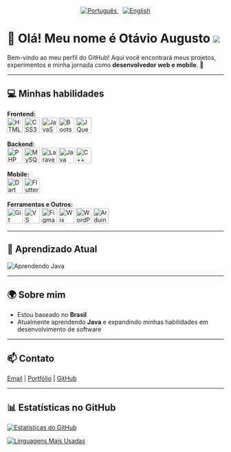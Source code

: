 <p align="center">
  <a href="README.md">
    <img src="https://img.shields.io/badge/Português-🇧🇷-blue?style=for-the-badge&logo=github" alt="Português" />
  </a>
  <a href="README-en.md" style="margin-left: 10px;">
    <img src="https://img.shields.io/badge/English-🇺🇸-blue?style=for-the-badge&logo=github" alt="English" />
  </a>
</p>

# 👋 Olá! Meu nome é Otávio Augusto ![](https://user-images.githubusercontent.com/18350557/176309783-0785949b-9127-417c-8b55-ab5a4333674e.gif)

Bem-vindo ao meu perfil do GitHub! Aqui você encontrará meus projetos, experimentos e minha jornada como **desenvolvedor web e mobile**. 🚀  

---

## 💻 Minhas habilidades

**Frontend:**  
<a href="https://developer.mozilla.org/pt-BR/docs/Web/HTML" target="_blank"><img src="https://raw.githubusercontent.com/danielcranney/readme-generator/main/public/icons/skills/html5-colored.svg" alt="HTML5" width="36" height="36" /></a>
<a href="https://www.w3.org/TR/CSS/#css" target="_blank"><img src="https://raw.githubusercontent.com/danielcranney/readme-generator/main/public/icons/skills/css3-colored.svg" alt="CSS3" width="36" height="36" /></a>
<a href="https://developer.mozilla.org/pt-BR/docs/Web/JavaScript" target="_blank"><img src="https://raw.githubusercontent.com/danielcranney/readme-generator/main/public/icons/skills/javascript-colored.svg" alt="JavaScript" width="36" height="36" /></a>
<a href="https://getbootstrap.com/" target="_blank"><img src="https://raw.githubusercontent.com/danielcranney/readme-generator/main/public/icons/skills/bootstrap-colored.svg" alt="Bootstrap" width="36" height="36" /></a>
<a href="https://jquery.com/" target="_blank"><img src="https://raw.githubusercontent.com/danielcranney/readme-generator/main/public/icons/skills/jquery-colored.svg" alt="JQuery" width="36" height="36" /></a>

**Backend:**  
<a href="https://www.php.net/" target="_blank"><img src="https://raw.githubusercontent.com/danielcranney/readme-generator/main/public/icons/skills/php-colored.svg" alt="PHP" width="36" height="36" /></a>
<a href="https://www.mysql.com/" target="_blank"><img src="https://raw.githubusercontent.com/danielcranney/readme-generator/main/public/icons/skills/mysql-colored.svg" alt="MySQL" width="36" height="36" /></a>
<a href="https://laravel.com/" target="_blank"><img src="https://raw.githubusercontent.com/danielcranney/readme-generator/main/public/icons/skills/laravel-colored.svg" alt="Laravel" width="36" height="36" /></a>
<a href="https://www.oracle.com/java/" target="_blank"><img src="https://raw.githubusercontent.com/danielcranney/readme-generator/main/public/icons/skills/java-colored.svg" alt="Java" width="36" height="36" /></a>
<a href="https://docs.microsoft.com/pt-br/cpp/" target="_blank"><img src="https://raw.githubusercontent.com/danielcranney/readme-generator/main/public/icons/skills/cplusplus-colored.svg" alt="C++" width="36" height="36" /></a>

**Mobile:**  
<a href="https://dart.dev/" target="_blank"><img src="https://raw.githubusercontent.com/danielcranney/readme-generator/main/public/icons/skills/dart-colored.svg" alt="Dart" width="36" height="36" /></a>
<a href="https://flutter.dev/" target="_blank"><img src="https://raw.githubusercontent.com/danielcranney/readme-generator/main/public/icons/skills/flutter-colored.svg" alt="Flutter" width="36" height="36" /></a>

**Ferramentas e Outros:**  
<a href="https://git-scm.com/" target="_blank"><img src="https://raw.githubusercontent.com/danielcranney/readme-generator/main/public/icons/skills/git-colored.svg" alt="Git" width="36" height="36" /></a>
<a href="https://code.visualstudio.com/" target="_blank"><img src="https://raw.githubusercontent.com/danielcranney/readme-generator/main/public/icons/skills/visualstudiocode-colored.svg" alt="VS Code" width="36" height="36" /></a>
<a href="https://www.figma.com/" target="_blank"><img src="https://raw.githubusercontent.com/danielcranney/readme-generator/main/public/icons/skills/figma-colored.svg" alt="Figma" width="36" height="36" /></a>
<a href="https://wix.com" target="_blank"><img src="https://raw.githubusercontent.com/danielcranney/readme-generator/main/public/icons/skills/wix-colored.svg" alt="Wix" width="36" height="36" /></a>
<a href="https://wordpress.com" target="_blank"><img src="https://raw.githubusercontent.com/danielcranney/readme-generator/main/public/icons/skills/wordpress-colored.svg" alt="WordPress" width="36" height="36" /></a>
<a href="https://store.arduino.cc/" target="_blank"><img src="https://raw.githubusercontent.com/danielcranney/readme-generator/main/public/icons/skills/arduino-colored.svg" alt="Arduino" width="36" height="36" /></a>

---

## 🧠 Aprendizado Atual

![Aprendendo Java](https://img.shields.io/badge/Learning-Java-red?style=for-the-badge&logo=java&logoColor=white)

---

## 🌍 Sobre mim

- Estou baseado no **Brasil**  
- Atualmente aprendendo **Java** e expandindo minhas habilidades em desenvolvimento de software

---

## 📫 Contato

[Email](mailto:otavioaugusto_2007@outlook.com) | [Portfólio](https://docs.google.com/document/d/1602YQce06A7bWCIsVA54AE5k_2vHAqIB/edit?usp=drivesdk) | [GitHub](https://www.github.com/OtavioValeDev)  

---

## 📊 Estatísticas no GitHub

<a href="http://www.github.com/OtavioValeDev"><img src="https://github-readme-stats.vercel.app/api?username=OtavioValeDev&show_icons=true&count_private=true&title_color=3382ed&text_color=000000&icon_color=000000&bg_color=ffffff&hide_border=true" alt="Estatísticas do GitHub" /></a>

<a href="https://github.com/OtavioValeDev" align="left"><img src="https://github-readme-stats.vercel.app/api/top-langs/?username=OtavioValeDev&langs_count=10&title_color=3382ed&text_color=000000&icon_color=000000&bg_color=ffffff&hide_border=true&custom_title=Linguagens%20Mais%20Usadas" alt="Linguagens Mais Usadas" /></a>
